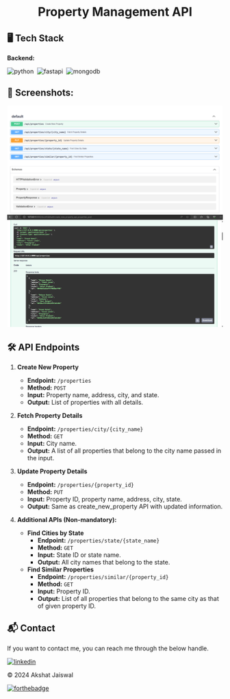 <h1 align="center">Property Management API</h1>

## 🖥️ Tech Stack

**Backend:**

![python](https://img.shields.io/badge/Python-3776AB?style=for-the-badge&logo=python&logoColor=white)&nbsp;
![fastapi](https://img.shields.io/badge/FastAPI-009688?style=for-the-badge&logo=fastapi&logoColor=white)&nbsp;
![mongodb](https://img.shields.io/badge/MongoDB-4DB33D?style=for-the-badge&logo=mongodb&logoColor=white)&nbsp;


## 📌 Screenshots:
![all](/img/allAPI.png)
![get](/img/getProperties.png)

## 🛠️ API Endpoints

1. **Create New Property**
    - **Endpoint:** `/properties`
    - **Method:** `POST`
    - **Input:** Property name, address, city, and state.
    - **Output:** List of properties with all details.

2. **Fetch Property Details**
    - **Endpoint:** `/properties/city/{city_name}`
    - **Method:** `GET`
    - **Input:** City name.
    - **Output:** A list of all properties that belong to the city name passed in the input.

3. **Update Property Details**
    - **Endpoint:** `/properties/{property_id}`
    - **Method:** `PUT`
    - **Input:** Property ID, property name, address, city, state.
    - **Output:** Same as create_new_property API with updated information.

4. **Additional APIs (Non-mandatory):**
    - **Find Cities by State**
        - **Endpoint:** `/properties/state/{state_name}`
        - **Method:** `GET`
        - **Input:** State ID or state name.
        - **Output:** All city names that belong to the state.
    - **Find Similar Properties**
        - **Endpoint:** `/properties/similar/{property_id}`
        - **Method:** `GET`
        - **Input:** Property ID.
        - **Output:** List of all properties that belong to the same city as that of given property ID.

<h2>📬 Contact</h2>

If you want to contact me, you can reach me through the below handle.

[![linkedin](https://img.shields.io/badge/LinkedIn-0077B5?style=for-the-badge&logo=linkedin&logoColor=white)](https://www.linkedin.com/in/akshat-jaiswal-4664a2197)

© 2024 Akshat Jaiswal

[![forthebadge](https://forthebadge.com/images/badges/built-with-love.svg)](https://forthebadge.com)
